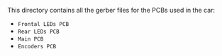 This directory contains all the gerber files for the PCBs used in the car:

* `Frontal LEDs PCB`
* `Rear LEDs PCB`
* `Main PCB`
* `Encoders PCB`
